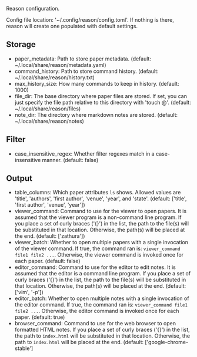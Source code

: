Reason configuration.

Config file location: '~/.config/reason/config.toml'.
If nothing is there, reason will create one populated
with default settings.

## Storage

- paper_metadata: Path to store paper metadata.
   (default: ~/.local/share/reason/metadata.yaml)
- command_history: Path to store command history.
   (default: ~/.local/share/reason/history.txt)
- max_history_size: How many commands to keep in history.
   (default: 1000)
- file_dir: The base directory where paper files are stored.
  If set, you can just specify the file path relative to
  this directory with 'touch @'.
   (default: ~/.local/share/reason/files)
- note_dir: The directory where markdown notes are stored.
   (default: ~/.local/share/reason/notes)

## Filter

- case_insensitive_regex: Whether filter regexes match
  in a case-insensitive manner.
   (default: false)

## Output

- table_columns: Which paper attributes `ls` shows.
  Allowed values are 'title', 'authors', 'first author',
  'venue', 'year', and 'state'.
   (default: ['title', 'first author', 'venue', 'year'])
- viewer_command: Command to use for the viewer to open
  papers. It is assumed that the viewer program is a
  non-command line program. If you place a set of curly
  braces ('{}') in the list, the path to the file(s) will
  be substituted in that location. Otherwise, the path(s)
  will be placed at the end.
   (default: ['zathura'])
- viewer_batch: Whether to open multiple papers with a
  single invocation of the viewer command. If true, the
  command ran is: `viewer_command file1 file2 ...`.
  Otherwise, the viewer command is invoked once for each
  paper.
   (default: false)
- editor_command: Command to use for the editor to edit
  notes. It is assumed that the editor is a command line
  program. If you place a set of curly braces ('{}') in
  the list, the path to the file(s) will be substituted
  in that location. Otherwise, the path(s) will be placed
  at the end.
   (default: ['vim', '-p'])
- editor_batch: Whether to open multiple notes with a
  single invocation of the editor command. If true, the
  command ran is: `viewer_command file1 file2 ...`.
  Otherwise, the editor command is invoked once for each
  paper.
   (default: true)
- browser_command: Command to use for the web browser to
  open formatted HTML notes. If you place a set of curly
  braces ('{}') in the list, the path to `index.html`
  will be substituted in that location. Otherwise, the
  path to `index.html` will be placed at the end.
   (default: ['google-chrome-stable']
